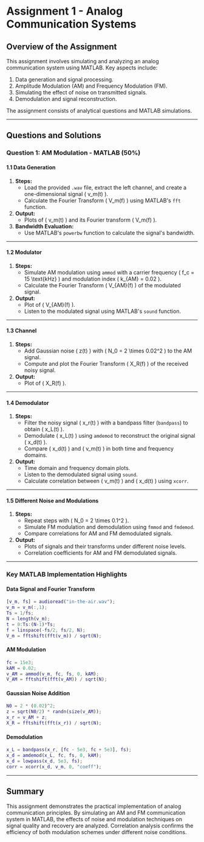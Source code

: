 
# Assignment 1 - Analog Communication Systems

## Overview of the Assignment
This assignment involves simulating and analyzing an analog communication system using MATLAB. Key aspects include:
1. Data generation and signal processing.
2. Amplitude Modulation (AM) and Frequency Modulation (FM).
3. Simulating the effect of noise on transmitted signals.
4. Demodulation and signal reconstruction.

The assignment consists of analytical questions and MATLAB simulations.

---

## Questions and Solutions

### Question 1: AM Modulation - MATLAB (50%)

#### **1.1 Data Generation**
1. **Steps:**
   - Load the provided `.wav` file, extract the left channel, and create a one-dimensional signal \( v_m(t) \).
   - Calculate the Fourier Transform \( V_m(f) \) using MATLAB's `fft` function.
2. **Output:**
   - Plots of \( v_m(t) \) and its Fourier transform \( V_m(f) \).
3. **Bandwidth Evaluation:**
   - Use MATLAB's `powerbw` function to calculate the signal's bandwidth.

---

#### **1.2 Modulator**
1. **Steps:**
   - Simulate AM modulation using `ammod` with a carrier frequency \( f_c = 15 \text{kHz} \) and modulation index \( k_{AM} = 0.02 \).
   - Calculate the Fourier Transform \( V_{AM}(f) \) of the modulated signal.
2. **Output:**
   - Plot of \( V_{AM}(f) \).
   - Listen to the modulated signal using MATLAB's `sound` function.

---

#### **1.3 Channel**
1. **Steps:**
   - Add Gaussian noise \( z(t) \) with \( N_0 = 2 \times 0.02^2 \) to the AM signal.
   - Compute and plot the Fourier Transform \( X_R(f) \) of the received noisy signal.
2. **Output:**
   - Plot of \( X_R(f) \).

---

#### **1.4 Demodulator**
1. **Steps:**
   - Filter the noisy signal \( x_r(t) \) with a bandpass filter (`bandpass`) to obtain \( x_L(t) \).
   - Demodulate \( x_L(t) \) using `amdemod` to reconstruct the original signal \( x_d(t) \).
   - Compare \( x_d(t) \) and \( v_m(t) \) in both time and frequency domains.
2. **Output:**
   - Time domain and frequency domain plots.
   - Listen to the demodulated signal using `sound`.
   - Calculate correlation between \( v_m(t) \) and \( x_d(t) \) using `xcorr`.

---

#### **1.5 Different Noise and Modulations**
1. **Steps:**
   - Repeat steps with \( N_0 = 2 \times 0.1^2 \).
   - Simulate FM modulation and demodulation using `fmmod` and `fmdemod`.
   - Compare correlations for AM and FM demodulated signals.
2. **Output:**
   - Plots of signals and their transforms under different noise levels.
   - Correlation coefficients for AM and FM demodulated signals.

---

### Key MATLAB Implementation Highlights

#### **Data Signal and Fourier Transform**
```matlab
[v_m, fs] = audioread("in-the-air.wav");
v_m = v_m(:,1);
Ts = 1/fs;
N = length(v_m);
t = 0:Ts:(N-1)*Ts;
f = linspace(-fs/2, fs/2, N);
V_m = fftshift(fft(v_m)) / sqrt(N);
```

#### **AM Modulation**
```matlab
fc = 15e3;
kAM = 0.02;
v_AM = ammod(v_m, fc, fs, 0, kAM);
V_AM = fftshift(fft(v_AM)) / sqrt(N);
```

#### **Gaussian Noise Addition**
```matlab
N0 = 2 * (0.02)^2;
z = sqrt(N0/2) * randn(size(v_AM));
x_r = v_AM + z;
X_R = fftshift(fft(x_r)) / sqrt(N);
```

#### **Demodulation**
```matlab
x_L = bandpass(x_r, [fc - 5e3, fc + 5e3], fs);
x_d = amdemod(x_L, fc, fs, 0, kAM);
x_d = lowpass(x_d, 5e3, fs);
corr = xcorr(x_d, v_m, 0, "coeff");
```

---

## Summary
This assignment demonstrates the practical implementation of analog communication principles. By simulating an AM and FM communication system in MATLAB, the effects of noise and modulation techniques on signal quality and recovery are analyzed. Correlation analysis confirms the efficiency of both modulation schemes under different noise conditions.
